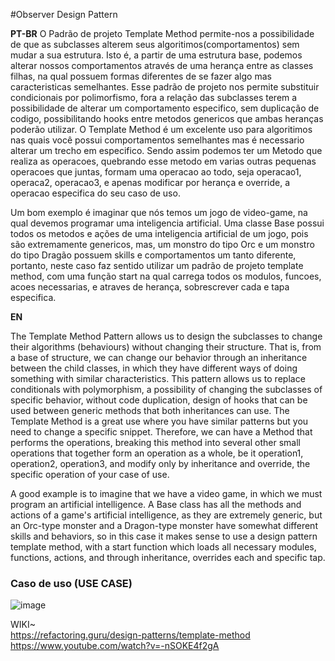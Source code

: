 #Observer Design Pattern

<strong>PT-BR</strong>
O Padrão de projeto Template Method permite-nos a possibilidade de que as subclasses alterem seus algoritimos(comportamentos) sem mudar a sua estrutura. Isto é, a partir de uma estrutura base, podemos alterar nossos comportamentos através de uma herança entre as classes filhas, na qual possuem formas diferentes de se fazer algo mas caracteristicas semelhantes.
Esse padrão de projeto nos permite substituir condicionais por polimorfismo, fora a relação das subclasses terem a possibilidade de alterar um comportamento especifico, sem duplicação de codigo, possibilitando hooks entre metodos genericos que ambas heranças poderão utilizar.
O Template Method é um excelente uso para algoritimos nas quais você possui comportamentos semelhantes mas é necessario alterar um trecho em especifico. Sendo assim podemos ter um Metodo que realiza as operacoes, quebrando esse metodo em varias outras pequenas operacoes que juntas, formam uma operacao ao todo, seja operacao1, operaca2, operacao3, e apenas modificar por herança e override, a operacao especifica do seu caso de uso.

Um bom exemplo é imaginar que nós temos um jogo de video-game, na qual devemos programar uma inteligencia artificial. Uma classe Base possui todos os metodos e ações de uma inteligencia artificial de um jogo, pois são extremamente genericos, mas, um monstro do tipo Orc e um monstro do tipo Dragão possuem skills e comportamentos um tanto diferente, portanto, neste caso faz sentido utilizar um padrão de projeto template method, com uma função start na qual carrega todos os modulos, funcoes, acoes necessarias, e atraves de herança, sobrescrever cada e tapa especifica.


<strong>EN</strong>

The Template Method Pattern allows us to design the subclasses to change their algorithms (behaviours) without changing their structure. That is, from a base of structure, we can change our behavior through an inheritance between the child classes, in which they have different ways of doing something with similar characteristics.
This pattern allows us to replace conditionals with polymorphism, a possibility of changing the subclasses of specific behavior, without code duplication, design of hooks that can be used between generic methods that both inheritances can use.
The Template Method is a great use where you have similar patterns but you need to change a specific snippet. Therefore, we can have a Method that performs the operations, breaking this method into several other small operations that together form an operation as a whole, be it operation1, operation2, operation3, and modify only by inheritance and override, the specific operation of your case of use.

A good example is to imagine that we have a video game, in which we must program an artificial intelligence. A Base class has all the methods and actions of a game's artificial intelligence, as they are extremely generic, but an Orc-type monster and a Dragon-type monster have somewhat different skills and behaviors, so in this case it makes sense to use a design pattern template method, with a start function which loads all necessary modules, functions, actions, and through inheritance, overrides each and specific tap.

### Caso de uso (USE CASE)
![image](https://user-images.githubusercontent.com/50564121/159396382-8f95d717-c362-4608-bf3a-bf4ebfee34ad.png)

WIKI~ <br>
https://refactoring.guru/design-patterns/template-method
https://www.youtube.com/watch?v=-nSOKE4f2gA
